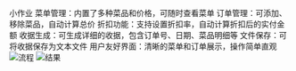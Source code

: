 小作业
菜单管理：内置了多种菜品和价格，可随时查看菜单
订单管理：可添加、移除菜品，自动计算总价
折扣功能：支持设置折扣率，自动计算折扣后的实付金额
收据生成：可生成详细的收据，包含订单号、日期、菜品明细等
文件保存：可将收据保存为文本文件
用户友好界面：清晰的菜单和订单展示，操作简单直观
![流程](https://github.com/user-attachments/assets/3af93464-907c-477c-a18d-683fa4fa65e6)
![结果](https://github.com/user-attachments/assets/b6194637-3826-4876-9798-39cc778cb821)

